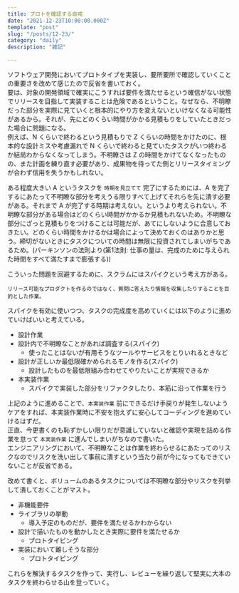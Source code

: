 ```yaml
---
title: プロトを確認する自戒
date: "2021-12-23T10:00:00.000Z"
template: "post"
slug: "/posts/12-23/"
category: "daily"
description: "雑記"

---
```


ソフトウェア開発においてプロトタイプを実装し、要所要所で確認していくことの重要さを改めて感じたので反省を書いておく。  
要は、対象の開発領域で確実にこうすれば要件を満たせるという確信がない状態でリリースを目指して実装することは危険であるということ。なぜなら、不明瞭だった部分を実際に見ていくと根本的にやり方を変えないといけなくなる可能性があるから。それが、先にどのくらい時間がかかる見積もりをしていたときだった場合に問題になる。  
例えば、N くらいで終わるという見積もりで Z くらいの時間をかけたのに、根本的な設計ミスや考慮漏れで N くらいで終わると見ていたタスクがいつ終わるか結局わからなくなってしまう。不明瞭さは Z の時間をかけてなくなったものの、また計画を練り直す必要があり、成果物を待ってた側とリリースタイミングが合わず信用を失うかもしれない。  

ある程度大きい A というタスクを `時期を見立てて` 完了にするためには、A を完了するにあたって不明瞭な部分を考えうる限りすべて上げてそれらを先に潰す必要がある。それまで A が完了する時期は考えない。というより考えられない。不明瞭な部分がある場合はどのくらい時間がかかるか見積もれないため。不明瞭な部分にざっと見積もりをつけることは可能だが、あてにしないように合意しておきたい。どのくらい時間をかけるかは場合によって決めておくのはありかと思う。締切がないときにタスクについての時間は無限に投資されてしまいがちであるため。(パーキンソンの法則より(第1法則: 仕事の量は、完成のために与えられた時間をすべて満たすまで膨張する))

こういった問題を回避するために、スクラムにはスパイクという考え方がある。

```
リリース可能なプロダクトを作るのではなく、質問に答えたり情報を収集したりすることを目的とした作業。
```

スパイクを有効に使いつつ、タスクの完成度を高めていくには以下のように進めていけばいいと考えている。  

- 設計作業
- 設計内で不明瞭なことがあれば調査する(スパイク)
  - 使ったことはないが有用そうなツールやサービスをとりいれるときなど
- 設計が正しいか最低限確かめられるモノを作る(スパイク)
  - 設計したものを最低限組み合わせてやりたいことが実現できるか
- 本実装作業
  - スパイクで実装した部分をリファクタしたり、本筋に沿って作業を行う

上記のように進めることで、`本実装作業` 前にできるだけ手戻りが発生しないようケアをすれば、本実装作業時に不安を抱えずに安心してコーディングを進めていけるはずだ。  
正直、今更書くのも恥ずかしい限りだが意識していないと確認や実現を詰める作業を怠って `本実装作業` に進んでしまいがちなので書いた。  
エンジニアリングにおいて、不明瞭なことは作業を終わらせるにあたってのリスクなのでリスクを洗い出して事前に潰すという当たり前が今になってもできていないことが反省である。  

改めて書くと、ボリュームのあるタスクについては不明瞭な部分やリスクを列挙して潰しておくことがマスト。

- 非機能要件
- ライブラリの挙動
  - 導入予定のものだが、要件を満たせるかわからない
- 設計で描いたものを動かしたとき実際に要件を満たせるか
  - プロトタイピング
- 実装において難しそうな部分
  - プロトタイピング

これらを解決するタスクを作って、実行し、レビューを繰り返して堅実に大本のタスクを終わらせる山を登っていく。  

